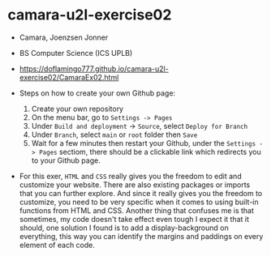 # camara-u2l-exercise02

- Camara, Joenzsen Jonner
- BS Computer Science (ICS UPLB)
- https://doflamingo777.github.io/camara-u2l-exercise02/CamaraEx02.html
- Steps on how to create your own Github page:
    1. Create your own repository
    2. On the menu bar, go to `Settings -> Pages`
    3. Under `Build and deployment` -> `Source`, select `Deploy for Branch`
    4. Under `Branch`, select `main` or `root` folder then `Save`
    5. Wait for a few minutes then restart your Github, under the `Settings -> Pages` sectiom, there should be a clickable link which redirects you to your Github page.

- For this exer, `HTML` and `CSS` really gives you the freedom to edit and customize your website. There are also existing packages or imports that you can further explore. And since it really gives you the freedom to customize, you need to be very specific when it comes to using built-in functions from HTML and CSS. Another thing that confuses me is that sometimes, my code doesn't take effect even tough I expect it that it should, one solution I found is to add a display-background on everything, this way you can identify the margins and paddings on every element of each code.
